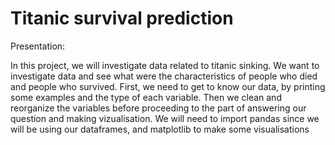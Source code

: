 # Titanic survival prediction

Presentation:

In this project, we will investigate data related to titanic sinking. We want to investigate data and see what were the characteristics of people who died and people who survived. First, we need to get to know our data, by printing some examples and the type of each variable. Then we clean and reorganize the variables before proceeding to the part of answering our question and making vizualisation. We will need to import pandas since we will be using our dataframes, and matplotlib to make some visualisations
